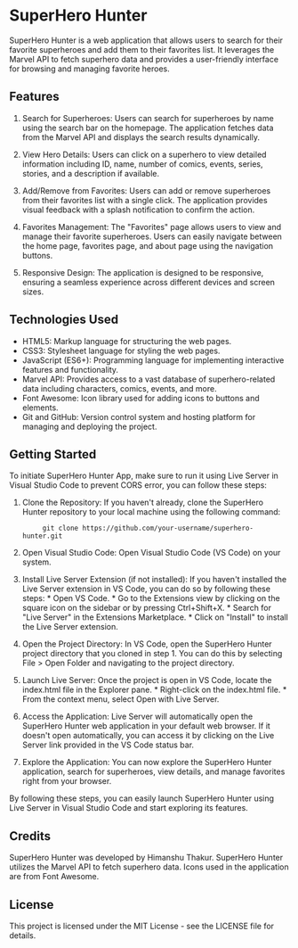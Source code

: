 # SuperHero Hunter

  SuperHero Hunter is a web application that allows users to search for their favorite superheroes and add them to their favorites list. It leverages the Marvel API to fetch superhero data and provides a user-friendly interface for browsing and managing favorite heroes.
  
## Features

  1. Search for Superheroes: Users can search for superheroes by name using the search bar on the homepage. The application fetches data from the Marvel API and displays the search results dynamically.

  2. View Hero Details: Users can click on a superhero to view detailed information including ID, name, number of comics, events, series, stories, and a description if available.

  3. Add/Remove from Favorites: Users can add or remove superheroes from their favorites list with a single click. The application provides visual feedback with a splash notification to confirm the action.

  4. Favorites Management: The "Favorites" page allows users to view and manage their favorite superheroes. Users can easily navigate between the home page, favorites page, and about page using the navigation buttons.

  5. Responsive Design: The application is designed to be responsive, ensuring a seamless experience across different devices and screen sizes.

## Technologies Used

  * HTML5: Markup language for structuring the web pages.
  * CSS3: Stylesheet language for styling the web pages.
  * JavaScript (ES6+): Programming language for implementing interactive features and functionality.
  * Marvel API: Provides access to a vast database of superhero-related data including characters, comics, events, and more.
  * Font Awesome: Icon library used for adding icons to buttons and elements.
  * Git and GitHub: Version control system and hosting platform for managing and deploying the project.

## Getting Started

  To initiate SuperHero Hunter App, make sure to run it using Live Server in Visual Studio Code to prevent CORS error, you can follow these steps:

  1. Clone the Repository: If you haven't already, clone the SuperHero Hunter repository to your local machine using the following command:
     
              git clone https://github.com/your-username/superhero-hunter.git

  2. Open Visual Studio Code: Open Visual Studio Code (VS Code) on your system.

  3. Install Live Server Extension (if not installed): If you haven't installed the Live Server extension in VS Code, you can do so by following these steps:
          * Open VS Code.
          * Go to the Extensions view by clicking on the square icon on the sidebar or by pressing Ctrl+Shift+X.
          * Search for "Live Server" in the Extensions Marketplace.
          * Click on "Install" to install the Live Server extension.

  4. Open the Project Directory: In VS Code, open the SuperHero Hunter project directory that you cloned in step 1. You can do this by selecting File > Open Folder and navigating to the project directory.

  5. Launch Live Server: Once the project is open in VS Code, locate the index.html file in the Explorer pane.
          * Right-click on the index.html file.
          * From the context menu, select Open with Live Server.

  6. Access the Application: Live Server will automatically open the SuperHero Hunter web application in your default web browser. If it doesn't open automatically, you can access it by clicking on the Live Server link provided in the VS Code status bar.

  7. Explore the Application: You can now explore the SuperHero Hunter application, search for superheroes, view details, and manage favorites right from your browser.

By following these steps, you can easily launch SuperHero Hunter using Live Server in Visual Studio Code and start exploring its features.

## Credits

  SuperHero Hunter was developed by Himanshu Thakur.
  SuperHero Hunter utilizes the Marvel API to fetch superhero data.
  Icons used in the application are from Font Awesome.

## License

This project is licensed under the MIT License - see the LICENSE file for details.
